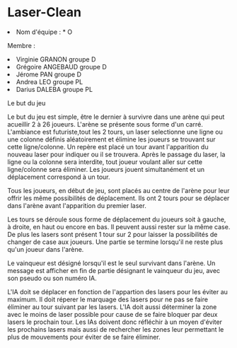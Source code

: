 # Laser-Clean

<li>Nom d'équipe : * O </li>
<p> Membre : </p>
<li> Virginie GRANON        groupe D </li>
<li> Grégoire ANGEBAUD      groupe D </li>
<li> Jérome PAN             groupe D </li>
<li> Andrea LEO             groupe PL </li>
<li> Darius DALEBA          groupe PL </li>   

<p> Le but du jeu </p>
  
  Le but du jeu est simple, être le dernier à survivre dans une arène qui peut acueillir 2 à 26 joueurs. L'arène se présente sous forme
d'un carré. L'ambiance est futuriste,tout les 2 tours, un laser selectionne une ligne ou une colonne définis aléatoirement et 
élimine les joueurs se trouvant sur cette ligne/colonne. 
Un repère est placé un tour avant l'apparition du nouveau laser pour indiquer ou il se trouvera. Après le passage du laser, la ligne
ou la colonne sera interdite, tout joueur voulant aller sur cette ligne/colonne sera éliminer.
Les joueurs jouent simultanément et un déplacement correspond à un tour.

Tous les joueurs, en début de jeu, sont placés au centre de l'arène pour leur offrir les même possibilités de déplacement. 
Ils ont 2 tours pour se déplacer dans l'arène avant l'apparition du premier laser.

Les tours se déroule sous forme de déplacement du joueurs soit à gauche, à droite, en haut ou encore en bas. Il peuvent aussi rester 
sur la même case. De plus les lasers sont présent 1 tour sur 2 pour laisser la possibilités de changer de case aux joueurs.
Une partie se termine lorsqu'il ne reste plus qu'un joueur dans l'arène.

Le vainqueur est désigné lorsqu'il est le seul survivant dans l'arène. Un message est afficher en fin de partie
désignant le vainqueur du jeu, avec son pseudo ou son numéro IA.

L'IA doit se déplacer en fonction de l'appartion des lasers pour les éviter au maximum.
Il doit réperer le marquage des lasers pour ne pas se faire éliminer au tour suivant par les lasers. L'IA doit aussi déterminer la zone avec le moins de laser possible pour cause de se faire bloquer par deux lasers le prochain tour. Les IAs doivent donc réfléchir à un moyen d'éviter les prochains lasers mais aussi de rechercher les zones leur permettant le plus de mouvements pour éviter de se faire éliminer.
